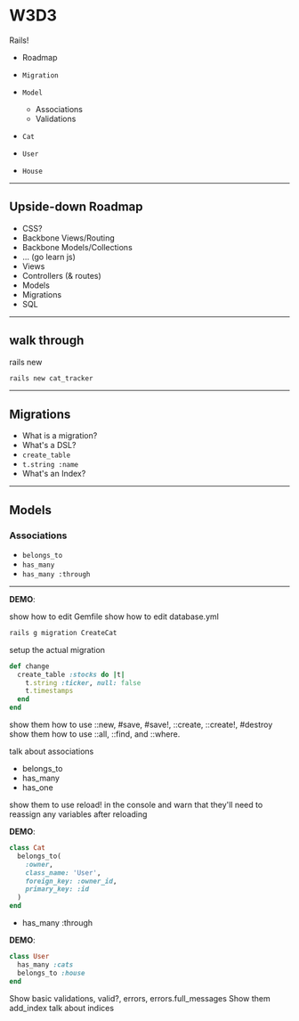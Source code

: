 # W3D3

Rails!

+ Roadmap
+ `Migration`
+ `Model`
  + Associations
  + Validations


+ `Cat`
+ `User`
+ `House`
---

## Upside-down Roadmap

+ CSS?
+ Backbone Views/Routing
+ Backbone Models/Collections
+ ... (go learn js)
+ Views
+ Controllers (& routes)
+ Models
+ Migrations
+ SQL

---

## walk through

rails new

```bash
rails new cat_tracker
```

---

## Migrations

+ What is a migration?
+ What's a DSL?
+ `create_table`
+ `t.string :name`
+ What's an Index?

---

## Models
### Associations

+ `belongs_to`
+ `has_many`
+ `has_many :through`

---


**DEMO**:

show how to edit Gemfile
show how to edit database.yml

```bash
rails g migration CreateCat
```

setup the actual migration

```ruby
def change
  create_table :stocks do |t|
    t.string :ticker, null: false
    t.timestamps
  end
end
```

show them how to use ::new, #save, #save!, ::create, ::create!, #destroy
show them how to use ::all, ::find, and ::where.

talk about associations
+ belongs_to
+ has_many
+ has_one

show them to use reload! in the console and warn that they'll need to reassign
any variables after reloading

**DEMO**:
```ruby
class Cat
  belongs_to(
    :owner,
    class_name: 'User',
    foreign_key: :owner_id,
    primary_key: :id
  )
end
```

+ has_many :through

**DEMO**:
```ruby
class User
  has_many :cats
  belongs_to :house
end
```

Show basic validations, valid?, errors, errors.full_messages
Show them add_index talk about indices

